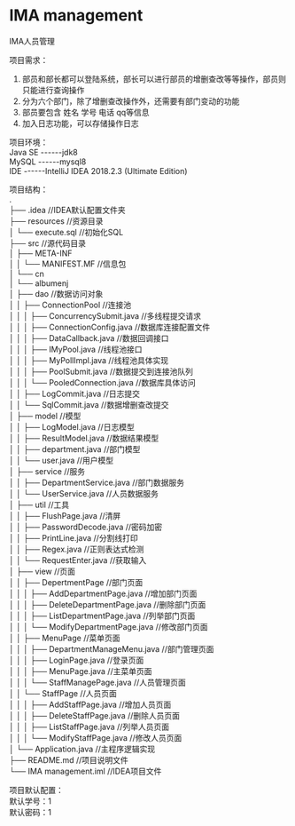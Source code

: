 # IMA management
IMA人员管理
  
项目需求：  
1. 部员和部长都可以登陆系统，部长可以进行部员的增删查改等等操作，部员则只能进行查询操作  
2. 分为六个部门，除了增删查改操作外，还需要有部门变动的功能  
3. 部员要包含 姓名 学号 电话 qq等信息  
4. 加入日志功能，可以存储操作日志  
  
项目环境：  
    Java SE ------jdk8  
    MySQL   ------mysql8  
    IDE     ------IntelliJ IDEA 2018.2.3 (Ultimate Edition)  

项目结构：  
    .  
    ├── .idea                                                  //IDEA默认配置文件夹  
    ├── resources                                              //资源目录  
    │   └── execute.sql                                        //初始化SQL  
    ├── src                                                    //源代码目录  
    │   ├── META-INF                                           
    │   │   └── MANIFEST.MF                                    //信息包  
    │   └── cn                                                 
    │       └── albumenj                                       
    │           ├── dao                                        //数据访问对象  
    │           │   ├── ConnectionPool                         //连接池  
    │           │   │   ├── ConcurrencySubmit.java             //多线程提交请求  
    │           │   │   ├── ConnectionConfig.java              //数据库连接配置文件  
    │           │   │   ├── DataCallback.java                  //数据回调接口  
    │           │   │   ├── IMyPool.java                       //线程池接口  
    │           │   │   ├── MyPollImpl.java                    //线程池具体实现  
    │           │   │   ├── PoolSubmit.java                    //数据提交到连接池队列  
    │           │   │   └── PooledConnection.java              //数据库具体访问  
    │           │   ├── LogCommit.java                         //日志提交  
    │           │   └── SqlCommit.java                         //数据增删查改提交  
    │           ├── model                                      //模型  
    │           │   ├── LogModel.java                          //日志模型  
    │           │   ├── ResultModel.java                       //数据结果模型  
    │           │   ├── department.java                        //部门模型  
    │           │   └── user.java                              //用户模型  
    │           ├── service                                    //服务  
    │           │   ├── DepartmentService.java                 //部门数据服务  
    │           │   └── UserService.java                       //人员数据服务  
    │           ├── util                                       //工具  
    │           │   ├── FlushPage.java                         //清屏  
    │           │   ├── PasswordDecode.java                    //密码加密  
    │           │   ├── PrintLine.java                         //分割线打印  
    │           │   ├── Regex.java                             //正则表达式检测  
    │           │   └── RequestEnter.java                      //获取输入  
    │           ├── view                                       //页面  
    │           │   ├── DepertmentPage                         //部门页面  
    │           │   │   ├── AddDepartmentPage.java             //增加部门页面  
    │           │   │   ├── DeleteDepartmentPage.java          //删除部门页面  
    │           │   │   ├── ListDepartmentPage.java            //列举部门页面  
    │           │   │   └── ModifyDepartmentPage.java          //修改部门页面  
    │           │   ├── MenuPage                               //菜单页面  
    │           │   │   ├── DepartmentManageMenu.java          //部门管理页面  
    │           │   │   ├── LoginPage.java                     //登录页面  
    │           │   │   ├── MenuPage.java                      //主菜单页面  
    │           │   │   └── StaffManagePage.java               //人员管理页面  
    │           │   └── StaffPage                              //人员页面  
    │           │   │   ├── AddStaffPage.java                  //增加人员页面  
    │           │   │   ├── DeleteStaffPage.java               //删除人员页面  
    │           │   │   ├── ListStaffPage.java                 //列举人员页面  
    │           │   │   └── ModifyStaffPage.java               //修改人员页面  
    │           └── Application.java                           //主程序逻辑实现  
    ├── README.md                                              //项目说明文件  
    └── IMA management.iml                                     //IDEA项目文件  
  
项目默认配置：  
默认学号：1  
默认密码：1  
